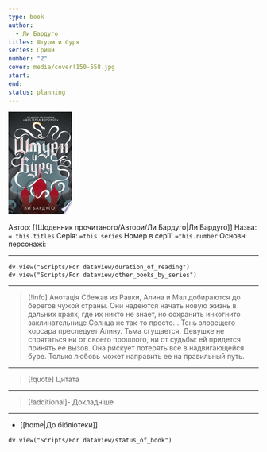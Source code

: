 ```yaml
---
type: book
author:
  - Ли Бардуго
titles: Штурм и буря
series: Гриши
number: "2"
cover: media/cover!150-558.jpg
start:
end:
status: planning
---
```

![cover|150](media/cover!150-558.jpg)

Автор: [[Щоденник прочитаного/Автори/Ли Бардуго|Ли Бардуго]]
Назва: `= this.titles`
Серія:  `=this.series`
Номер в серії: `=this.number`
Основні персонажі:

---
```dataviewjs
dv.view("Scripts/For dataview/duration_of_reading")
dv.view("Scripts/For dataview/other_books_by_series")
```

---
>[!info] Анотація
>Сбежав из Равки, Алина и Мал добираются до берегов чужой страны. Они надеются начать новую жизнь в дальних краях, где их никто не знает, но сохранить инкогнито заклинательнице Солнца не так-то просто... Тень зловещего корсара преследует Алину. Тьма сгущается. Девушке не спрятаться ни от своего прошлого, ни от судьбы: ей придется принять ее вызов. Она рискует потерять все в надвигающейся буре. Только любовь может направить ее на правильный путь.
___

>[!quote] Цитата

---
>[!additional]- Докладніше

---

- [[home|До бібліотеки]]

```dataviewjs
dv.view("Scripts/For dataview/status_of_book")
```